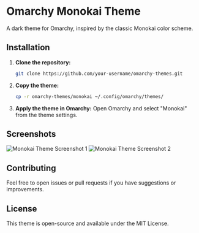 # Omarchy Monokai Theme

A dark theme for Omarchy, inspired by the classic Monokai color scheme.

## Installation

1.  **Clone the repository:**
    ```bash
    git clone https://github.com/your-username/omarchy-themes.git
    ```
2.  **Copy the theme:**
    ```bash
    cp -r omarchy-themes/monokai ~/.config/omarchy/themes/
    ```
3.  **Apply the theme in Omarchy:**
    Open Omarchy and select "Monokai" from the theme settings.

## Screenshots

![Monokai Theme Screenshot 1](screenshot1.png)
![Monokai Theme Screenshot 2](screenshot2.png)

## Contributing

Feel free to open issues or pull requests if you have suggestions or improvements.

## License

This theme is open-source and available under the MIT License.
